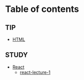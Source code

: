 # Table of contents

## TIP

* [HTML](README.md)

## STUDY

* [React](study/react/README.md)
  * [react-lecture-1](study/react/react-lecture-1.md) 
